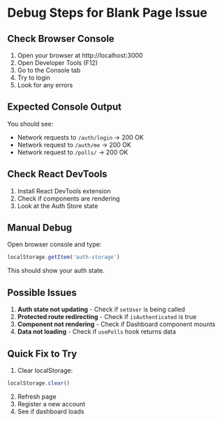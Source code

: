 # Debug Steps for Blank Page Issue

## Check Browser Console

1. Open your browser at http://localhost:3000
2. Open Developer Tools (F12)
3. Go to the Console tab
4. Try to login
5. Look for any errors

## Expected Console Output

You should see:
- Network requests to `/auth/login` → 200 OK
- Network request to `/auth/me` → 200 OK
- Network request to `/polls/` → 200 OK

## Check React DevTools

1. Install React DevTools extension
2. Check if components are rendering
3. Look at the Auth Store state

## Manual Debug

Open browser console and type:
```javascript
localStorage.getItem('auth-storage')
```

This should show your auth state.

## Possible Issues

1. **Auth state not updating** - Check if `setUser` is being called
2. **Protected route redirecting** - Check if `isAuthenticated` is true
3. **Component not rendering** - Check if Dashboard component mounts
4. **Data not loading** - Check if `usePolls` hook returns data

## Quick Fix to Try

1. Clear localStorage:
```javascript
localStorage.clear()
```

2. Refresh page
3. Register a new account
4. See if dashboard loads


